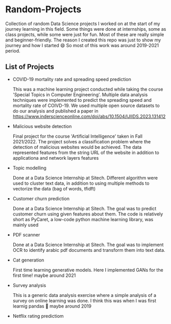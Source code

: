 # Random-Projects
Collection of random Data Science projects I worked on at the start of my journey learning in this field. Some things were done at internships, some as class projects, while some were just for fun. Most of these are really simple and beginner-friendly. The reason I created this repo was just to show my journey and how I started 😄 So most of this work was around 2019-2021 period.

## List of Projects
- COVID-19 mortality rate and spreading speed prediction
  
  This was a machine learning project conducted while taking the course 'Special Topics in Computer Engineering'. Multiple data analysis techniques were implemented to predict the spreading speed and mortality rate of COIVD-19. We used multiple open source datasets to do our analysis and published a paper in https://www.inderscienceonline.com/doi/abs/10.1504/IJIIDS.2023.131412
  
- Malicious website detection

  Final project for the course 'Artificial Intelligence' taken in Fall 2021/2022. The project solves a classification problem where the detection of malicious websites would be achieved. The data represented features from the string URL of the website in addition to applicationa and network layers features
  
- Topic modelling

  Done at a Data Science Internship at Sitech. Different algorithm were used to cluster text data, in addition to using multiple methods to vectorize the data (bag of words, tfidft)
  
- Customer churn prediction

  Done at a Data Science Internship at Sitech. The goal was to predict customer churn using given features about them. The code is relatively short as PyCaret, a low-code python machine learning library, was mainly used
  
- PDF scanner

  Done at a Data Science Internship at Sitech. The goal was to implement OCR to identify arabic pdf documents and transform them into text data.
  
- Cat generation

  First time learning generative models. Here I implemented GANs for the first time! maybe around 2021
  
- Survey analysis

  This is a generic data analysis exercise where a simple analysis of a survey on online learning was done. I think this was when I was first learnig pandas 🐼 maybe around 2019

- Netflix rating predictiom
